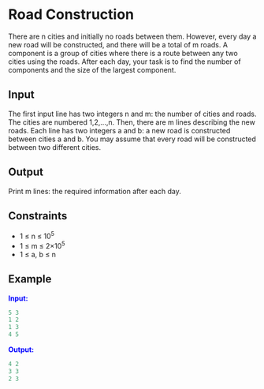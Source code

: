 # Road Construction

There are n cities and initially no roads between them. However, every day a new road will be constructed, and there will be a total of m roads.
A component is a group of cities where there is a route between any two cities using the roads. After each day, your task is to find the number of components and the size of the largest component.  

## Input  
The first input line has two integers n and m: the number of cities and roads. The cities are numbered 1,2,&hellip;,n.
Then, there are m lines describing the new roads. Each line has two integers a and b: a new road is constructed between cities a and b.
You may assume that every road will be constructed between two different cities.

## Output
Print m lines: the required information after each day.

## Constraints

- 1 &le; n &le; 10<sup>5</sup>
- 1 &le; m &le; 2&times;10<sup>5</sup>
- 1 &le; a, b &le; n

## Example
<font color="blue">**Input:**</font>
```c++
5 3
1 2
1 3
4 5
```
<font color="blue">**Output:**</font>
```c++
4 2
3 3
2 3
``` 
